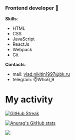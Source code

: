 ### Frontend developer 👋

**Skills**:
* HTML
* CSS
* JavaScript
* ReactJs
* Webpack
* Git

**Contacts**:
* mail: vlad.nikitin1997@bk.ru
* telegram: @Who6_9

# My activity

[![GitHub Streak](https://github-readme-streak-stats.herokuapp.com/?user=BeRealDude)](https://git.io/streak-stats)

[![Anurag's GitHub stats](https://github-readme-stats.vercel.app/api?username=BeRealDude)](https://github.com/anuraghazra/github-readme-stats)

![](https://komarev.com/ghpvc/?username=BeRealDude)
